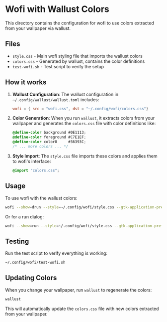 # Wofi with Wallust Colors

This directory contains the configuration for wofi to use colors extracted from your wallpaper via wallust.

## Files

- `style.css` - Main wofi styling file that imports the wallust colors
- `colors.css` - Generated by wallust, contains the color definitions
- `test-wofi.sh` - Test script to verify the setup

## How it works

1. **Wallust Configuration**: The wallust configuration in `~/.config/wallust/wallust.toml` includes:
   ```toml
   wofi = { src = "wofi.css", dst = "~/.config/wofi/colors.css"}
   ```

2. **Color Generation**: When you run `wallust`, it extracts colors from your wallpaper and generates the `colors.css` file with color definitions like:
   ```css
   @define-color background #0E1113;
   @define-color foreground #C7E1EF;
   @define-color color0     #36393C;
   /* ... more colors ... */
   ```

3. **Style Import**: The `style.css` file imports these colors and applies them to wofi's interface:
   ```css
   @import "colors.css";
   ```

## Usage

To use wofi with the wallust colors:

```bash
wofi --show=drun --style=~/.config/wofi/style.css --gtk-application-prefer-dark-theme
```

Or for a run dialog:
```bash
wofi --show=run --style=~/.config/wofi/style.css --gtk-application-prefer-dark-theme
```

## Testing

Run the test script to verify everything is working:
```bash
~/.config/wofi/test-wofi.sh
```

## Updating Colors

When you change your wallpaper, run `wallust` to regenerate the colors:
```bash
wallust
```

This will automatically update the `colors.css` file with new colors extracted from your wallpaper.
